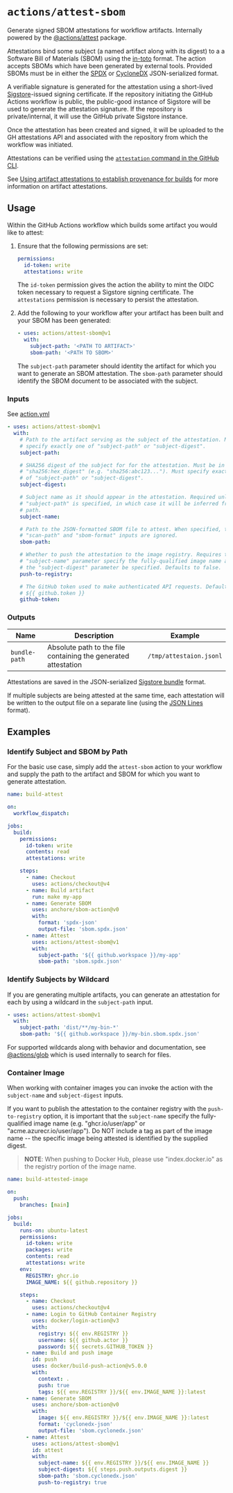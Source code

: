 # `actions/attest-sbom`

Generate signed SBOM attestations for workflow artifacts. Internally powered by
the [@actions/attest][1] package.

Attestations bind some subject (a named artifact along with its digest) to a a
Software Bill of Materials (SBOM) using the [in-toto][2] format. The action
accepts SBOMs which have been generated by external tools. Provided SBOMs must
be in either the [SPDX][4] or [CycloneDX][5] JSON-serialized format.

A verifiable signature is generated for the attestation using a short-lived
[Sigstore][6]-issued signing certificate. If the repository initiating the
GitHub Actions workflow is public, the public-good instance of Sigstore will be
used to generate the attestation signature. If the repository is
private/internal, it will use the GitHub private Sigstore instance.

Once the attestation has been created and signed, it will be uploaded to the GH
attestations API and associated with the repository from which the workflow was
initiated.

Attestations can be verified using the [`attestation` command in the GitHub
CLI][7].

See [Using artifact attestations to establish provenance for builds][11]
for more information on artifact attestations.

## Usage

Within the GitHub Actions workflow which builds some artifact you would like to
attest:

1. Ensure that the following permissions are set:

   ```yaml
   permissions:
     id-token: write
     attestations: write
   ```

   The `id-token` permission gives the action the ability to mint the OIDC token
   necessary to request a Sigstore signing certificate. The `attestations`
   permission is necessary to persist the attestation.

1. Add the following to your workflow after your artifact has been built and
   your SBOM has been generated:

   ```yaml
   - uses: actions/attest-sbom@v1
     with:
       subject-path: '<PATH TO ARTIFACT>'
       sbom-path: '<PATH TO SBOM>'
   ```

   The `subject-path` parameter should identity the artifact for which you want
   to generate an SBOM attestation. The `sbom-path` parameter should identify
   the SBOM document to be associated with the subject.

### Inputs

See [action.yml](action.yml)

```yaml
- uses: actions/attest-sbom@v1
  with:
    # Path to the artifact serving as the subject of the attestation. Must
    # specify exactly one of "subject-path" or "subject-digest".
    subject-path:

    # SHA256 digest of the subject for for the attestation. Must be in the form
    # "sha256:hex_digest" (e.g. "sha256:abc123..."). Must specify exactly one
    # of "subject-path" or "subject-digest".
    subject-digest:

    # Subject name as it should appear in the attestation. Required unless
    # "subject-path" is specified, in which case it will be inferred from the
    # path.
    subject-name:

    # Path to the JSON-formatted SBOM file to attest. When specified, the
    # "scan-path" and "sbom-format" inputs are ignored.
    sbom-path:

    # Whether to push the attestation to the image registry. Requires that the
    # "subject-name" parameter specify the fully-qualified image name and that
    # the "subject-digest" parameter be specified. Defaults to false.
    push-to-registry:

    # The GitHub token used to make authenticated API requests. Default is
    # ${{ github.token }}
    github-token:
```

### Outputs

<!-- markdownlint-disable MD013 -->

| Name          | Description                                                    | Example                 |
| ------------- | -------------------------------------------------------------- | ----------------------- |
| `bundle-path` | Absolute path to the file containing the generated attestation | `/tmp/attestaion.jsonl` |

<!-- markdownlint-enable MD013 -->

Attestations are saved in the JSON-serialized [Sigstore bundle][8] format.

If multiple subjects are being attested at the same time, each attestation will
be written to the output file on a separate line (using the [JSON Lines][9]
format).

## Examples

### Identify Subject and SBOM by Path

For the basic use case, simply add the `attest-sbom` action to your workflow and
supply the path to the artifact and SBOM for which you want to generate
attestation.

```yaml
name: build-attest

on:
  workflow_dispatch:

jobs:
  build:
    permissions:
      id-token: write
      contents: read
      attestations: write

    steps:
      - name: Checkout
        uses: actions/checkout@v4
      - name: Build artifact
        run: make my-app
      - name: Generate SBOM
        uses: anchore/sbom-action@v0
        with:
          format: 'spdx-json'
          output-file: 'sbom.spdx.json'
      - name: Attest
        uses: actions/attest-sbom@v1
        with:
          subject-path: '${{ github.workspace }}/my-app'
          sbom-path: 'sbom.spdx.json'
```

### Identify Subjects by Wildcard

If you are generating multiple artifacts, you can generate an attestation for
each by using a wildcard in the `subject-path` input.

```yaml
- uses: actions/attest-sbom@v1
  with:
    subject-path: 'dist/**/my-bin-*'
    sbom-path: '${{ github.workspace }}/my-bin.sbom.spdx.json'
```

For supported wildcards along with behavior and documentation, see
[@actions/glob][10] which is used internally to search for files.

### Container Image

When working with container images you can invoke the action with the
`subject-name` and `subject-digest` inputs.

If you want to publish the attestation to the container registry with the
`push-to-registry` option, it is important that the `subject-name` specify the
fully-qualified image name (e.g. "ghcr.io/user/app" or
"acme.azurecr.io/user/app"). Do NOT include a tag as part of the image name --
the specific image being attested is identified by the supplied digest.

> **NOTE**: When pushing to Docker Hub, please use "index.docker.io" as the
> registry portion of the image name.

```yaml
name: build-attested-image

on:
  push:
    branches: [main]

jobs:
  build:
    runs-on: ubuntu-latest
    permissions:
      id-token: write
      packages: write
      contents: read
      attestations: write
    env:
      REGISTRY: ghcr.io
      IMAGE_NAME: ${{ github.repository }}

    steps:
      - name: Checkout
        uses: actions/checkout@v4
      - name: Login to GitHub Container Registry
        uses: docker/login-action@v3
        with:
          registry: ${{ env.REGISTRY }}
          username: ${{ github.actor }}
          password: ${{ secrets.GITHUB_TOKEN }}
      - name: Build and push image
        id: push
        uses: docker/build-push-action@v5.0.0
        with:
          context: .
          push: true
          tags: ${{ env.REGISTRY }}/${{ env.IMAGE_NAME }}:latest
      - name: Generate SBOM
        uses: anchore/sbom-action@v0
        with:
          image: ${{ env.REGISTRY }}/${{ env.IMAGE_NAME }}:latest
          format: 'cyclonedx-json'
          output-file: 'sbom.cyclonedx.json'
      - name: Attest
        uses: actions/attest-sbom@v1
        id: attest
        with:
          subject-name: ${{ env.REGISTRY }}/${{ env.IMAGE_NAME }}
          subject-digest: ${{ steps.push.outputs.digest }}
          sbom-path: 'sbom.cyclonedx.json'
          push-to-registry: true
```

[1]: https://github.com/actions/toolkit/tree/main/packages/attest
[2]: https://github.com/in-toto/attestation/tree/main/spec/v1
[4]: https://spdx.dev/
[5]: https://cyclonedx.org/
[6]: https://www.sigstore.dev/
[7]: https://cli.github.com/manual/gh_attestation_verify
[8]:
  https://github.com/sigstore/protobuf-specs/blob/main/protos/sigstore_bundle.proto
[9]: https://jsonlines.org/
[10]: https://github.com/actions/toolkit/tree/main/packages/glob#patterns
[11]: https://docs.github.com/en/actions/security-guides/using-artifact-attestations-to-establish-provenance-for-builds
